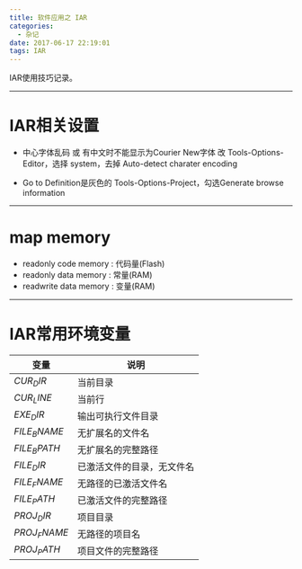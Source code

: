 ```yaml
---
title: 软件应用之 IAR
categories:
  - 杂记
date: 2017-06-17 22:19:01
tags: IAR
---
```



IAR使用技巧记录。

<!-- more -->

---
# IAR相关设置
 - 中心字体乱码 或 有中文时不能显示为Courier New字体
改 Tools-Options-Editor，选择 system，去掉 Auto-detect charater encoding

 - Go to Definition是灰色的
Tools-Options-Project，勾选Generate browse information


---
# map memory
 - readonly code memory : 代码量(Flash)
 - readonly data memory : 常量(RAM)
 - readwrite data memory : 变量(RAM)


---
# IAR常用环境变量

|     变量     |            说明            |
|      ---     |             ---            |
|   $CUR_DIR$  |          当前目录          |
|  $CUR_LINE$  |           当前行           |
|   $EXE_DIR$  |     输出可执行文件目录     |
| $FILE_BNAME$ |      无扩展名的文件名      |
| $FILE_BPATH$ |     无扩展名的完整路径     |
|  $FILE_DIR$  | 已激活文件的目录，无文件名 |
| $FILE_FNAME$ |    无路径的已激活文件名    |
|  $FILE_PATH$ |    已激活文件的完整路径    |
|  $PROJ_DIR$  |          项目目录          |
| $PROJ_FNAME$ |       无路径的项目名       |
|  $PROJ_PATH$ |     项目文件的完整路径     |
